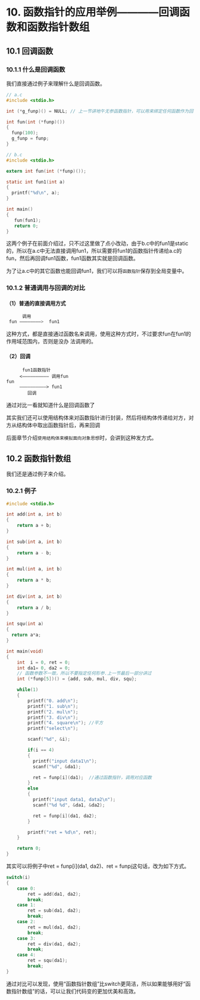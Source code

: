 # 10. 函数指针的应用举例————回调函数和函数指针数组
## 10.1 回调函数

### 10.1.1 什么是回调函数
我们直接通过例子来理解什么是回调函数。

```c
// a.c
#include <stdio.h>

int (*g_funp)() = NULL; // 上一节讲地午无参函数指针，可以用来绑定任何函数作为回调函数

int fun(int (*funp)())
{
  funp(100);
  g_funp = funp;
}
```

```c
// b.c
#include <stdio.h>

extern int fun(int (*funp)());

static int fun1(int a)
{
  printf("%d\n", a);
}

int main()
{
   fun(fun1);
   return 0;
}
```

  这两个例子在前面介绍过，只不过这里做了点小改动，由于b.c中的fun1是static的，所以在a.c中无法直接调用fun1，所以需要将fun1的函数指针传递给a.c的fun，然后再回调fun1函数，fun1函数其实就是回调函数。  

  为了让a.c中的其它函数也能回调fun1，我们可以将`函数指针`保存到全局变量中。
		
		
### 10.1.2 普通调用与回调的对比
#### （1）普通的直接调用方式			
```c
 　　　调用
 fun ————————>  fun1
```

  这种方式，都是直接通过函数名来调用，使用这种方式时，不过要求fun在fun1的作用域范围内，否则是没办
法调用的。

			
#### （2）回调

```
      fun1函数指针
     <—————————— 调用fun
fun              
     ——————————> fun1
        回调
```
			
  通过对比一看就知道什么是回调函数了  

  其实我们还可以使用结构体来对函数指针进行封装，然后将结构体传递给对方，对方从结构体中取出函数指针后，再来回调  

  后面章节介绍`使用结构体来模拟面向对象思想`时，会讲到这种发方式。  

		
		
## 10.2 函数指针数组		
我们还是通过例子来介绍。
	
### 10.2.1 例子
```c
#include <stdio.h>

int add(int a, int b)
{
    return a + b;
}

int sub(int a, int b)
{
    return a - b;
}

int mul(int a, int b)
{
    return a * b;
}

int div(int a, int b)
{
    return a / b;
}

int squ(int a)
{
  return a*a;
}

int main(void)
{
    int  i = 0, ret = 0;
    int da1= 0, da2 = 0;
    // 函数参数不一致，所以不要指定任何形参.上一节最后一部分讲过
    int (*funp[5])() = {add, sub, mul, div, squ};

    while(1)
    {
        printf("0. add\n");
        printf("1. sub\n");
        printf("2. mul\n");
        printf("3. div\n");
        printf("4. square\n"); //平方
        printf("select\n");

        scanf("%d", &i);

        if(i == 4) 
        {
          printf("input data1\n");
          scanf("%d", &da1);

          ret = funp[i](da1);  //通过函数指针，调用对应函数
        }
        else 
        {
          printf("input data1, data2\n");
          scanf("%d %d", &da1, &da2);

          ret = funp[i](da1, da2); 
        }

        printf("ret = %d\n", ret);
    }

    return 0;
}
```
	
其实可以将例子中ret = funp[i](da1, da2)、ret = funp[i](da1)这句话，改为如下方式。

```c
switch(i)
{
    case 0:
        ret = add(da1, da2);
        break;
    case 1:
        ret = sub(da1, da2);
        break;
    case 2:
        ret = mul(da1, da2);
        break;
    case 3:
        ret = div(da1, da2);
        break;
    case 4: 
        ret = squ(da1);
        break;
}
```

通过对比可以发现，使用“函数指针数组”比switch更简洁，所以如果能够用好“函数指针数组”的话，可以让我们代码变的更加优美和高效。
